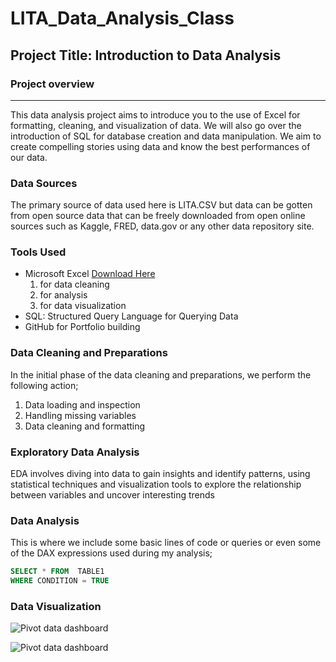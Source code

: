 # LITA_Data_Analysis_Class

## Project Title: Introduction to Data Analysis

### Project overview
---

This data analysis project aims to introduce you to the use of Excel for formatting, cleaning, and visualization of data. We will also go over the introduction of SQL for database creation and data manipulation. We aim to create compelling stories using data and know the best performances of our data.

### Data Sources

The primary source of data used here is LITA.CSV but data can be gotten from open source data that can be freely downloaded from open online sources such as Kaggle, FRED, data.gov or any other data repository site.

### Tools Used

- Microsoft Excel [Download Here](https://www.microsoft.com)
  1. for data cleaning
  2. for analysis
  3. for data visualization
- SQL: Structured Query Language for Querying Data
- GitHub for Portfolio building

### Data Cleaning and Preparations
In the initial phase of the data cleaning and preparations, we perform the following action;
1. Data loading and inspection
2. Handling missing variables
3. Data cleaning and formatting

### Exploratory Data Analysis
EDA involves diving into data to gain insights and identify patterns, using statistical techniques and visualization tools to explore the relationship between variables and uncover interesting trends

### Data Analysis
This is where we include some basic lines of code or queries or even some of the DAX expressions used during my analysis;

```SQL
SELECT * FROM  TABLE1
WHERE CONDITION = TRUE
```

### Data Visualization

![Pivot data dashboard](https://github.com/user-attachments/assets/d25c62a1-48aa-419a-b845-9affebbe272c)


![Pivot data dashboard](https://github.com/user-attachments/assets/be8cb2ce-4be8-43dc-8f77-99abe6a15546)

